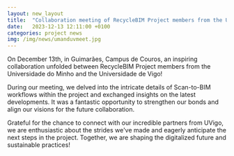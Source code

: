 ```yaml
---
layout: new_layout
title:  "Collaboration meeting of RecycleBIM Project members from the Universidade do Minho and the Universidade de Vigo"
date:   2023-12-13 12:11:00 +0100
categories: project news
img: /img/news/umanduvmeet.jpg
---
```


On December 13th, in Guimarães, Campus de Couros, an inspiring collaboration unfolded between RecycleBIM Project members from the Universidade do Minho and the Universidade de Vigo!

During our meeting, we delved into the intricate details of Scan-to-BIM workflows within the project and exchanged insights on the latest developments. It was a fantastic opportunity to strengthen our bonds and align our visions for the future collaboration.

Grateful for the chance to connect with our incredible partners from UVigo, we are enthusiastic about the strides we've made and eagerly anticipate the next steps in the project. Together, we are shaping the digitalized future and sustainable practices!